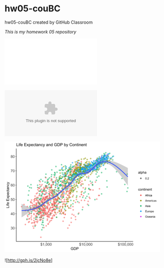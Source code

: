 # hw05-couBC
hw05-couBC created by GitHub Classroom

*This is my homework 05 repository*

![This is the link to the md file](hw05_couBC.md) 

![This is the link to the csv file](mer_gap.csv)

![This is the link to the hw05 plot](hw05_plot.png)

![http://gph.is/2jcNo8e]

